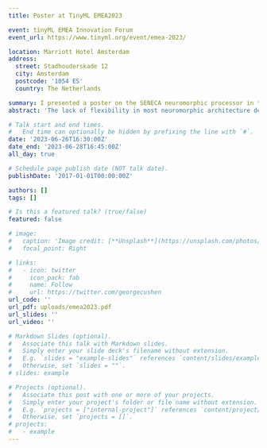 ```yaml
---
title: Poster at TinyML EMEA2023

event: tinyML EMEA Innovation Forum
event_url: https://www.tinyml.org/event/emea-2023/

location: Marriott Hotel Amsterdam
address:
  street: Stadhouderskade 12
  city: Amsterdam
  postcode: '1054 ES'
  country: The Netherlands

summary: I presented a poster on the SENECA neuromorphic processor in the tinyML EMEA Innovation Forum 2023.
abstract: 'The lack of flexibility in most neuromorphic architecture designs results in significant performance loss and inefficient memory usage when mapping various neural network algorithms. We present SENECA, a digital neuromorphic architecture that balances the trade-offs between flexibility and efficiency using a hierarchical-controlling system. A SENECA core contains two controllers: a flexible RISC-V-based controller and an optimized controller (Loop Buffer). This flexible computational pipeline allows for deploying efficient mapping for various neural networks, on-device learning, and pre-post processing algorithms. The hierarchical-controlling system introduced in SENECA makes it one of the most efficient neuromorphic processors for event-driven neural network processing.'

# Talk start and end times.
#   End time can optionally be hidden by prefixing the line with `#`.
date: '2023-06-26T16:30:00Z'
date_end: '2023-06-28T16:45:00Z'
all_day: true

# Schedule page publish date (NOT talk date).
publishDate: '2017-01-01T00:00:00Z'

authors: []
tags: []

# Is this a featured talk? (true/false)
featured: false

# image:
#   caption: 'Image credit: [**Unsplash**](https://unsplash.com/photos/bzdhc5b3Bxs)'
#   focal_point: Right

# links:
#   - icon: twitter
#     icon_pack: fab
#     name: Follow
#     url: https://twitter.com/georgecushen
url_code: ''
url_pdf: uploads/emea2023.pdf
url_slides: ''
url_video: ''

# Markdown Slides (optional).
#   Associate this talk with Markdown slides.
#   Simply enter your slide deck's filename without extension.
#   E.g. `slides = "example-slides"` references `content/slides/example-slides.md`.
#   Otherwise, set `slides = ""`.
# slides: example

# Projects (optional).
#   Associate this post with one or more of your projects.
#   Simply enter your project's folder or file name without extension.
#   E.g. `projects = ["internal-project"]` references `content/project/deep-learning/index.md`.
#   Otherwise, set `projects = []`.
# projects:
#   - example
---
```


<!-- {{% callout note %}}
Click on the **Slides** button above to view the built-in slides feature.
{{% /callout %}}

Slides can be added in a few ways:

- **Create** slides using Wowchemy's [_Slides_](https://wowchemy.com/docs/managing-content/#create-slides) feature and link using `slides` parameter in the front matter of the talk file
- **Upload** an existing slide deck to `static/` and link using `url_slides` parameter in the front matter of the talk file
- **Embed** your slides (e.g. Google Slides) or presentation video on this page using [shortcodes](https://wowchemy.com/docs/writing-markdown-latex/).

Further event details, including [page elements](https://wowchemy.com/docs/writing-markdown-latex/) such as image galleries, can be added to the body of this page. -->
